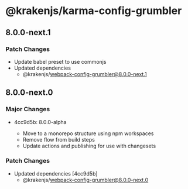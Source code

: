 # @krakenjs/karma-config-grumbler

## 8.0.0-next.1

### Patch Changes

- Update babel preset to use commonjs
- Updated dependencies
  - @krakenjs/webpack-config-grumbler@8.0.0-next.1

## 8.0.0-next.0

### Major Changes

- 4cc9d5b: 8.0.0-alpha

  - Move to a monorepo structure using npm workspaces
  - Remove flow from build steps
  - Update actions and publishing for use with changesets

### Patch Changes

- Updated dependencies [4cc9d5b]
  - @krakenjs/webpack-config-grumbler@8.0.0-next.0
